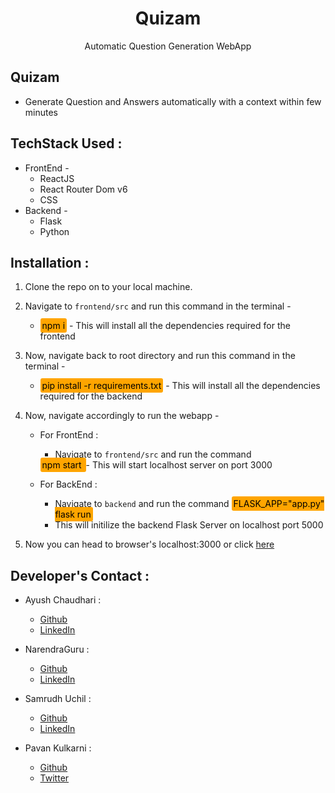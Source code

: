 <div align="center">
    <h1>Quizam</h1>
  Automatic Question Generation WebApp
</div>


## Quizam 

- Generate Question and Answers automatically with a context within few minutes


## TechStack Used :
 * FrontEnd -
    * ReactJS
    * React Router Dom v6
    * CSS
* Backend - 
    * Flask
    * Python


## Installation :
1. Clone the repo on to your local machine.
2. Navigate to `frontend/src` and run this command in the terminal -

    - <mark style="background-color: orange; padding: 3px; border-radius: 3px">npm i</mark> - This will install all the dependencies required for the frontend

3. Now, navigate back to root directory and run this command in the terminal - 

    - <mark style="background-color: orange; padding: 3px; border-radius: 3px">pip install -r requirements.txt</mark> - This will install all the dependencies required for the backend

4. Now, navigate accordingly to run the webapp - 

    - For FrontEnd :

        - Navigate to `frontend/src` and run the command 
        <mark style="background-color: orange; padding: 3px; border-radius: 3px">
            npm start 
         </mark>
        - This will start localhost server on port 3000
    
    - For BackEnd :

        - Navigate to `backend` and run the command 
        <mark style="background-color: orange; padding: 3px; border-radius: 3px">FLASK_APP="app.py" flask run </mark>
        - This will initilize the backend Flask Server on localhost port 5000


5. Now you can head to browser's localhost:3000 or click [here](http://localhost:3000)


## Developer's Contact :
- Ayush Chaudhari :
    - [Github](https://github.com/ayushchaudhari)
    - [LinkedIn](https://www.linkedin.com/in/ayush-chaudhari/)

- NarendraGuru :
    - [Github](https://github.com/narenguru2000)
    - [LinkedIn](https://www.linkedin.com/in/narendraguru-harikrishnan-a57bb6218/)

- Samrudh Uchil :
    - [Github](https://github.com/samrudhuchil)
    - [LinkedIn](https://www.linkedin.com/in/samrudhuchil/)

- Pavan Kulkarni :
    - [Github](https://github.com/pavan6115)
    - [Twitter](https://twitter.com/_kpavan)